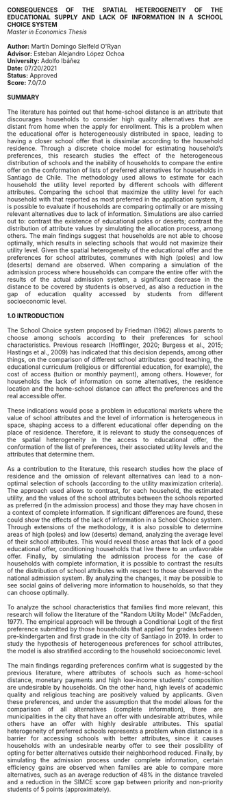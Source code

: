 <p align="justify">
<b>CONSEQUENCES OF THE SPATIAL HETEROGENEITY OF THE EDUCATIONAL SUPPLY AND LACK OF INFORMATION IN A SCHOOL CHOICE SYSTEM</b><br>
<i>Master in Economics Thesis</i><br>
<br>
<strong>Author:</strong> Martín Domingo Sielfeld O'Ryan<br>
<strong>Advisor:</strong> Esteban Alejandro López Ochoa<br>
<strong>University:</strong> Adolfo Ibáñez<br>
<strong>Date:</strong> 07/20/2021<br>
<strong>Status:</strong> Approved<br>
<strong>Score:</strong> 7.0/7.0<br>
<br>
<strong>SUMMARY</strong><br>
<br>
The literature has pointed out that home-school distance is an attribute that discourages households to consider high quality alternatives that are distant from home when the apply for enrollment. This is a problem when the educational offer is heterogeneously distributed in space, leading to having a closer school offer that is dissimilar according to the household residence. Through a discrete choice model for estimating household’s preferences, this research studies the effect of the heterogeneous distribution of schools and the inability of households to compare the entire offer on the conformation of lists of preferred alternatives for households in Santiago de Chile. The methodology used allows to estimate for each household the utility level reported by different schools with different attributes. Comparing the school that maximize the utility level for each household with that reported as most preferred in the application system, it is possible to evaluate if households are comparing optimally or are missing relevant alternatives due to lack of information. Simulations are also carried out to: contrast the existence of educational poles or deserts; contrast the distribution of attribute values by simulating the allocation process, among others. The main findings suggest that households are not able to choose optimally, which results in selecting schools that would not maximize their utility level. Given the spatial heterogeneity of the educational offer and the preferences for school attributes, communes with high (poles) and low (deserts) demand are observed. When comparing a simulation of the admission process where households can compare the entire offer with the results of the actual admission system, a significant decrease in the distance to be covered by students is observed, as also a reduction in the gap of education quality accessed by students from different socioeconomic level.<br> 
<br>
<strong>1.0 INTRODUCTION</strong><br>
<br>
The School Choice system proposed by Friedman (1962) allows parents to choose among schools according to their preferences for school characteristics. Previous research (Hofflinger, 2020; Burgess et al., 2015; Hastings et al., 2009) has indicated that this decision depends, among other things, on the comparison of different school attributes: good teaching, the educational curriculum (religious or differential education, for example), the cost of access (tuition or monthly payment), among others. However, for households the lack of information on some alternatives, the residence location and the home-school distance can affect the preferences and the real accessible offer.<br>
<br>
These indications would pose a problem in educational markets where the value of school attributes and the level of information is heterogeneous in space, shaping access to a different educational offer depending on the place of residence. Therefore, it is relevant to study the consequences of the spatial heterogeneity in the access to educational offer, the conformation of the list of preferences, their associated utility levels and the attributes that determine them.<br>
<br>
As a contribution to the literature, this research studies how the place of residence and the omission of relevant alternatives can lead to a non-optimal selection of schools (according to the utility maximization criteria). The approach used allows to contrast, for each household, the estimated utility, and the values of the school attributes between the schools reported as preferred (in the admission process) and those they may have chosen in a context of complete information. If significant differences are found, these could show the effects of the lack of information in a School Choice system. Through extensions of the methodology, it is also possible to determine areas of high (poles) and low (deserts) demand, analyzing the average level of their school attributes. This would reveal those areas that lack of a good educational offer, conditioning households that live there to an unfavorable offer. Finally, by simulating the admission process for the case of households with complete information, it is possible to contrast the results of the distribution of school attributes with respect to those observed in the national admission system. By analyzing the changes, it may be possible to see social gains of delivering more information to households, so that they can choose optimally.<br>
<br>
To analyze the school characteristics that families find more relevant, this research will follow the literature of the "Random Utility Model" (McFadden, 1977). The empirical approach will be through a Conditional Logit of the first preference submitted by those households that applied for grades between pre-kindergarten and first grade in the city of Santiago in 2019. In order to study the hypothesis of heterogeneous preferences for school attributes, the model is also stratified according to the household socioeconomic level.<br>
<br>
The main findings regarding preferences confirm what is suggested by the previous literature, where attributes of schools such as home-school distance, monetary payments and high low-income students’ composition are undesirable by households. On the other hand, high levels of academic quality and religious teaching are positively valued by applicants. Given these preferences, and under the assumption that the model allows for the comparison of all alternatives (complete information), there are municipalities in the city that have an offer with undesirable attributes, while others have an offer with highly desirable attributes. This spatial heterogeneity of preferred schools represents a problem when distance is a barrier for accessing schools with better attributes, since it causes households with an undesirable nearby offer to see their possibility of opting for better alternatives outside their neighborhood reduced. Finally, by simulating the admission process under complete information, certain efficiency gains are observed when families are able to compare more alternatives, such as an average reduction of 48% in the distance traveled and a reduction in the SIMCE score gap between priority and non-priority students of 5 points (approximately).<br>

</p>
